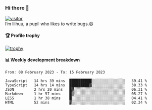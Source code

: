 ### Hi there 👋
[![visitor](https://visitor-badge.glitch.me/badge?page_id=liihuu&right_color=blue)](https://github.com/liihuu)<br>
I’m liihuu, a pupil who likes to write bugs.😄


#### 🏆 Profile trophy
[![trophy](https://github-profile-trophy.vercel.app?username=liihuu&margin-w=16&margin-h=16&rank=-C,-B)](https://github.com/liihuu)


#### 📊 Weekly development breakdown
<!--START_SECTION:waka-->

```text
From: 08 February 2023 - To: 15 February 2023

JavaScript   14 hrs 39 mins  ██████████░░░░░░░░░░░░░░░   39.41 %
TypeScript   14 hrs 14 mins  █████████▓░░░░░░░░░░░░░░░   38.33 %
JSON         2 hrs 20 mins   █▓░░░░░░░░░░░░░░░░░░░░░░░   06.31 %
Markdown     1 hr 57 mins    █▒░░░░░░░░░░░░░░░░░░░░░░░   05.27 %
LESS         1 hr 38 mins    █░░░░░░░░░░░░░░░░░░░░░░░░   04.41 %
HTML         52 mins         ▓░░░░░░░░░░░░░░░░░░░░░░░░   02.34 %
```

<!--END_SECTION:waka-->

<!--
**liihuu/liihuu** is a ✨ _special_ ✨ repository because its `README.md` (this file) appears on your GitHub profile.

Here are some ideas to get you started:

- 🔭 I’m currently working on ...
- 🌱 I’m currently learning ...
- 👯 I’m looking to collaborate on ...
- 🤔 I’m looking for help with ...
- 💬 Ask me about ...
- 📫 How to reach me: ...
- 😄 Pronouns: ...
- ⚡ Fun fact: ...
-->
